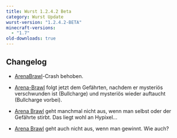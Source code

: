 ```yaml
---
title: Wurst 1.2.4.2 Beta
category: Wurst Update
wurst-version: "1.2.4.2-BETA"
minecraft-versions:
  - "1.7"
old-downloads: true
---
```

## Changelog

- [ArenaBrawl](https://wiki.wurstclient.net/arenabrawl)-Crash behoben.

- [Arena-Brawl](https://wiki.wurstclient.net/arenabrawl) folgt jetzt dem Gefährten, nachdem er mysteriös verschwunden ist (Bullcharge) und mysteriös wieder auftaucht (Bullcharge vorbei).

- [Arena Brawl](https://wiki.wurstclient.net/arenabrawl) geht manchmal nicht aus, wenn man selbst oder der Gefährte stirbt. Das liegt wohl an Hypixel...

- [Arena Brawl](https://wiki.wurstclient.net/arenabrawl) geht auch nicht aus, wenn man gewinnt. Wie auch?
